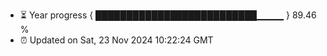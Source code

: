 - ⏳ Year progress { ██████████████████████████▁▁▁▁ } 89.46 %
- ⏰ Updated on Sat, 23 Nov 2024 10:22:24 GMT

